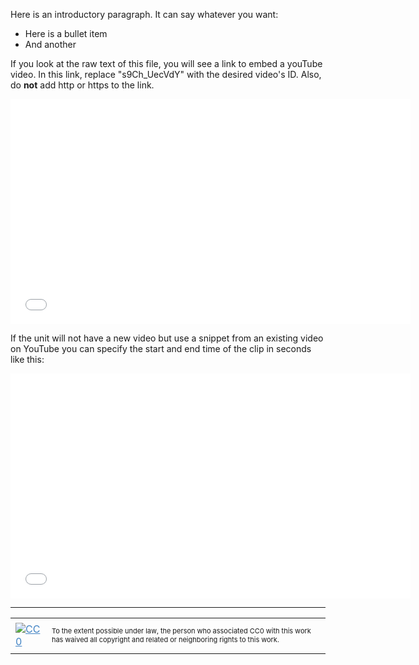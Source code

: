 Here is an introductory paragraph.  It can say whatever you want:

<ul>
<li> Here is a bullet item
<li>   And another
</ul>

If you look at the raw text of this file, you will see a link to embed a youTube video.  In this link, replace "s9Ch_UecVdY" with the desired video's ID. Also, do __not__ add http or https to the link.

<iframe src="//www.youtube.com/embed/s9Ch_UecVdY?rel=0" width="640" height="360" frameborder="0" allowfullscreen="allowfullscreen"></iframe>

If the unit will not have a new video but use a snippet from an existing video on YouTube you can specify the start and end time of the
clip in seconds like this:

<iframe src="//www.youtube.com/embed/cXdiBHYSY54?rel=0;start=27;end=172" width="640" height="360" frameborder="0" allowfullscreen="allowfullscreen"></iframe>
    
<hr style="color: #cccccc;" />

<table>
<tbody>
<tr>
<td><a style="color: #4183c4;" href="http://creativecommons.org/publicdomain/zero/1.0/"><img src="https://camo.githubusercontent.com/c5160f944848828fa33126d9a697e9abe43ea98f/687474703a2f2f692e6372656174697665636f6d6d6f6e732e6f72672f702f7a65726f2f312e302f38387833312e706e67" alt="CC0" data-canonical-src="http://i.creativecommons.org/p/zero/1.0/88x31.png" /></a></td>
<td>
<p style="font-size: 11px;">To the extent possible under law, the person who associated CC0 with this work has waived all copyright and related or neighboring rights to this work.</p>
</td>
</tr>
</tbody>
</table>
